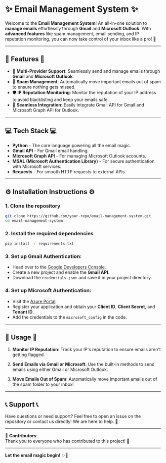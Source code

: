 # ✨ **Email Management System** ✨

Welcome to the **Email Management System**! An all-in-one solution to **manage emails** effortlessly through **Gmail** and **Microsoft Outlook**. With **advanced features** like spam management, email sending, and IP reputation monitoring, you can now take control of your inbox like a pro! 🚀

---

## 🌟 **Features** 🌟

- 📨 **Multi-Provider Support**: Seamlessly send and manage emails through **Gmail** and **Microsoft Outlook**.
- 🚫 **Spam Management**: Automatically move important emails out of spam to ensure nothing gets missed.
- 🛡️ **IP Reputation Monitoring**: Monitor the reputation of your IP address to avoid blacklisting and keep your emails safe.
- 🔄 **Seamless Integration**: Easily integrate Gmail API for Gmail and Microsoft Graph API for Outlook.

---

## 💻 **Tech Stack** 💻

- **Python** - The core language powering all the email magic.
- **Gmail API** - For Gmail email handling.
- **Microsoft Graph API** - For managing Microsoft Outlook accounts.
- **MSAL (Microsoft Authentication Library)** - For secure authentication with Microsoft services.
- **Requests** - For smooth HTTP requests to external APIs.

---

## ⚙️ **Installation Instructions** ⚙️

### 1. Clone the repository
```bash
git clone https://github.com/your-repo/email-management-system.git
cd email-management-system
```

### 2. Install the required dependencies
```bash
pip install -r requirements.txt
```

### 3. Set up **Gmail Authentication**:
- Head over to the [Google Developers Console](https://console.developers.google.com/).
- Create a new project and enable the **Gmail API**.
- Download the `credentials.json` and save it in your project directory.

### 4. Set up **Microsoft Authentication**:
- Visit the [Azure Portal](https://portal.azure.com/).
- Register your application and obtain your **Client ID**, **Client Secret**, and **Tenant ID**.
- Add the credentials to the `microsoft_config` in the code.

---

## 🚀 **Usage** 🚀

1. **Monitor IP Reputation**:
   Track your IP's reputation to ensure emails aren't getting flagged.

2. **Send Emails via Gmail or Microsoft**:
   Use the built-in methods to send emails using either Gmail or Microsoft Outlook.

3. **Move Emails Out of Spam**:
   Automatically move important emails out of the spam folder to your inbox!

---

## 📞 **Support** 📞

Have questions or need support? Feel free to open an issue on the repository or contact us directly! We are here to help. 🙌

---

🌟 **Contributors**:  
Thank you to everyone who has contributed to this project! 🙏

---

**Let the email magic begin!** ✨📧
